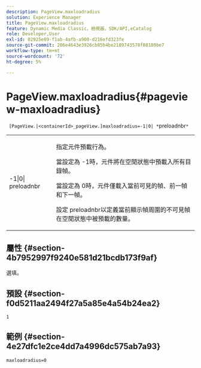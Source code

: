 ```yaml
---
description: PageView.maxloadradius
solution: Experience Manager
title: PageView.maxloadradius
feature: Dynamic Media Classic，檢視器，SDK/API,eCatalog
role: Developer,User
exl-id: 02925e09-f1ab-4afb-a900-d216efd323fe
source-git-commit: 206e4643e3926cb85b4be2189743578f88180be7
workflow-type: tm+mt
source-wordcount: '72'
ht-degree: 5%

---
```


# PageView.maxloadradius{#pageview-maxloadradius}

` [PageView.|<containerId>_pageView.]maxloadradius=-1|0| *`preloadnbr`*`

<table id="table_985ADD6C9BD04C629A84C9C625CCCFEB"> 
 <tbody> 
  <tr> 
   <td colname="col1"> <p><span class="codeph">-1|0|<span class="varname"> preloadnbr</span></span> </p> </td> 
   <td colname="col2"> <p>指定元件預載行為。 </p> <p>當設定為<span class="codeph"> -1</span>時，元件將在空閒狀態中預載入所有目錄幀。 </p> <p> 當設定為<span class="codeph"> 0</span>時，元件僅載入當前可見的幀、前一幀和下一幀。 </p> <p>設定<span class="codeph"><span class="varname"> preloadnbr</span></span>以定義當前顯示幀周圍的不可見幀在空閒狀態中被預載的數量。 </p> </td> 
  </tr> 
 </tbody> 
</table>

## 屬性 {#section-4b7952997f9240e581d21bcdb173f9af}

選填。

## 預設 {#section-f0d5211aa2494f27a5a85e4a54b24ea2}

`1`

## 範例 {#section-4e27dfc1e2ce4dd7a4996dc575ab7a93}

`maxloadradius=0`
